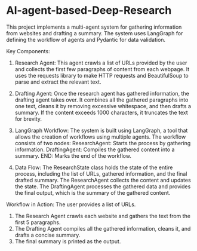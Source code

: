 # AI-agent-based-Deep-Research

This project implements a multi-agent system for gathering information from websites and drafting a summary. The system uses LangGraph for defining the workflow of agents and Pydantic for data validation.

Key Components:
1. Research Agent: This agent crawls a list of URLs provided by the user and collects the first few paragraphs of content from each webpage. It uses the requests library to make HTTP requests and BeautifulSoup to parse and extract the relevant text.

2. Drafting Agent: Once the research agent has gathered information, the drafting agent takes over. It combines all the gathered paragraphs into one text, cleans it by removing excessive whitespace, and then drafts a summary. If the content exceeds 1000 characters, it truncates the text for brevity.

3. LangGraph Workflow: The system is built using LangGraph, a tool that allows the creation of workflows using multiple agents. The workflow consists of two nodes:
ResearchAgent: Starts the process by gathering information.
DraftingAgent: Compiles the gathered content into a summary.
END: Marks the end of the workflow.

4. Data Flow: 
The ResearchState class holds the state of the entire process, including the list of URLs, gathered information, and the final drafted summary.
The ResearchAgent collects the content and updates the state.
The DraftingAgent processes the gathered data and provides the final output, which is the summary of the gathered content.

Workflow in Action:
The user provides a list of URLs.

1. The Research Agent crawls each website and gathers the text from the first 5 paragraphs.
2. The Drafting Agent compiles all the gathered information, cleans it, and drafts a concise summary.
3. The final summary is printed as the output.
